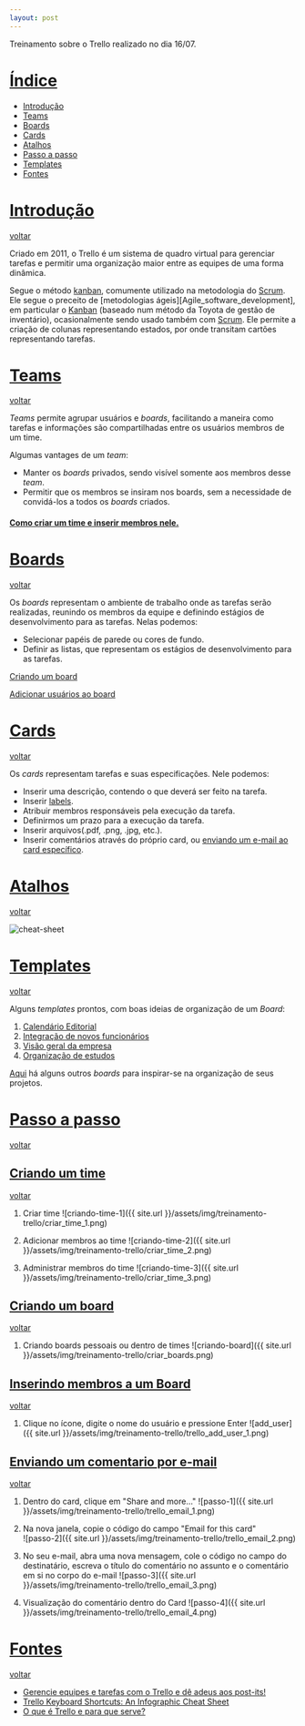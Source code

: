 ```yaml
---
layout: post
---
```

Treinamento sobre o Trello realizado no dia 16/07.

# [Índice][índice]
* [Introdução][Introdução]
* [Teams][Teams]
* [Boards][Boards]
* [Cards][Cards]
* [Atalhos][Atalhos]
* [Passo a passo][passo-a-passo]
* [Templates][templates]
* [Fontes][Fontes]


# [Introdução][Introdução]
[voltar][Voltar]

Criado em 2011, o Trello é um sistema de quadro virtual para gerenciar tarefas e permitir uma organização maior entre as equipes de uma forma dinâmica.

Segue o método [kanban][kanban], comumente utilizado na metodologia do [Scrum][scrum]. 
Ele segue o preceito de [metodologias ágeis][Agile_software_development], em particular o [Kanban][Kanban] (baseado num método da Toyota de gestão de inventário), ocasionalmente sendo usado também com [Scrum][Scrum]. Ele permite a criação de colunas representando estados, por onde transitam cartões representando tarefas.

# [Teams][Teams]
[voltar][Voltar]

*Teams* permite agrupar usuários e *boards*, facilitando a maneira como tarefas e informações são compartilhadas entre os usuários membros de um time.

Algumas vantages de um *team*:
* Manter os *boards* privados, sendo visível somente aos membros desse *team*.
* Permitir que os membros se insiram nos boards, sem a necessidade de convidá-los a todos os *boards* criados.

#### [Como criar um time e inserir membros nele.][criando-um-time]


# [Boards][Boards]
[voltar][Voltar]

Os *boards* representam o ambiente de trabalho onde as tarefas serão realizadas, reunindo os membros da equipe e definindo estágios de desenvolvimento para as tarefas. Nelas podemos:
* Selecionar papéis de parede ou cores de fundo.
* Definir as listas, que representam os estágios de desenvolvimento para as tarefas.

[Criando um board][criando-um-board]

[Adicionar usuários ao board][inserindo-membros-a-um-board]

# [Cards][Cards]
[voltar][Voltar]

Os *cards* representam tarefas e suas especificações. Nele podemos:
* Inserir uma descrição, contendo o que deverá ser feito na tarefa.
* Inserir [labels][labels-ref].
* Atribuir membros responsáveis pela execução da tarefa.
* Definirmos um prazo para a execução da tarefa.
* Inserir arquivos(.pdf, .png, .jpg, etc.).
* Inserir comentários através do próprio card, ou [enviando um e-mail ao card específico][enviando-um-comentario-por-e-mail].

# [Atalhos][atalhos]
[voltar][Voltar]

![cheat-sheet][cheat-sheet-trello]

# [Templates][templates]
[voltar][Voltar]

Alguns *templates* prontos, com boas ideias de organização de um *Board*:

1. [Calendário Editorial][calendário-editorial]
2. [Integração de novos funcionários][integração-de-novos-funcionários]
3. [Visão geral da empresa][visão-geral-da-empresa]
4. [Organização de estudos][organização-de-estudos]

[Aqui][trello-boards] há alguns outros *boards* para inspirar-se na organização de seus projetos.


# [Passo a passo][passo-a-passo]
[voltar][Voltar]

## [Criando um time][criando-um-time]
[voltar][Teams]

1. Criar time
![criando-time-1]({{ site.url }}/assets/img/treinamento-trello/criar_time_1.png)

2. Adicionar membros ao time
![criando-time-2]({{ site.url }}/assets/img/treinamento-trello/criar_time_2.png)

3. Administrar membros do time
![criando-time-3]({{ site.url }}/assets/img/treinamento-trello/criar_time_3.png)

## [Criando um board][criando-um-board]
[voltar][Boards]

1. Criando boards pessoais ou dentro de times
![criando-board]({{ site.url }}/assets/img/treinamento-trello/criar_boards.png)

## [Inserindo membros a um Board][inserindo-membros-a-um-board]
[voltar][Boards]

1. Clique no ícone, digite o nome do usuário e pressione Enter
![add_user]({{ site.url }}/assets/img/treinamento-trello/trello_add_user_1.png)

## [Enviando um comentario por e-mail][enviando-um-comentario-por-e-mail]
[voltar][Cards]

1. Dentro do card, clique em "Share and more..."
![passo-1]({{ site.url }}/assets/img/treinamento-trello/trello_email_1.png)

2. Na nova janela, copie o código do campo "Email for this card"<br>
![passo-2]({{ site.url }}/assets/img/treinamento-trello/trello_email_2.png)

3. No seu e-mail, abra uma nova mensagem, cole o código no campo do destinatário, escreva o título do comentário no assunto e o comentário em si no corpo do e-mail
![passo-3]({{ site.url }}/assets/img/treinamento-trello/trello_email_3.png)

4. Visualização do comentário dentro do Card
![passo-4]({{ site.url }}/assets/img/treinamento-trello/trello_email_4.png)



# [Fontes][fontes]
[voltar][Voltar]

* [Gerencie equipes e tarefas com o Trello e dê adeus aos post-its!][canaltech]
* [Trello Keyboard Shortcuts: An Infographic Cheat Sheet][cheat-sheet-ref]
* [O que é Trello e para que serve?][daprafazer-ref]

[Índice]: #índice
[Introdução]: #introdução
[Cards]: #cards
[Voltar]: #índice
[Atalhos]: #atalhos
[Fontes]: #fontes
[Templates]: #templates
[passo-a-passo]: #passo-a-passo
[enviando-um-comentario-por-e-mail]: #enviando-um-comentario-por-e-mail
[inserindo-membros-a-um-board]: #inserindo-membros-a-um-board
[criando-um-time]: #criando-um-time
[criando-um-board]: #criando-um-board
[Boards]: #boards
[Teams]: #teams

[kanban]: https://pt.wikipedia.org/wiki/Kanban
[scrum]: http://br.blog.trello.com/scrum-metodologia-agil/
[canaltech]: https://canaltech.com.br/utilitarios/gerencie-equipes-e-tarefas-com-o-trello-e-de-adeus-aos-post-its/
[cheat-sheet-trello]: https://blog.trello.com/hs-fs/hubfs/keyboard-shortcuts-fixedspacing.jpg?t=1531167737235&width=647&name=keyboard-shortcuts-fixedspacing.jpg
[cheat-sheet-ref]: https://blog.trello.com/trello-keyboard-shortcuts-infographic
[daprafazer-ref]: http://www.daparafazer.com.br/trello/
[labels-ref]: https://help.trello.com/article/797-adding-labels-to-cards
[trello-boards]: https://trello.com/inspiration
[calendário-editorial]: https://trello.com/b/cDmI38H8/calend%C3%A1rio-editorial
[integração-de-novos-funcionários]: https://trello.com/b/eB8UlIYS/integra%C3%A7%C3%A3o-de-novos-funcion%C3%A1rios
[visão-geral-da-empresa]: https://trello.com/b/I6QobrfW/visão-geral-da-empresa
[organização-de-estudos]: https://trello.com/b/qjpysH1M/enem
